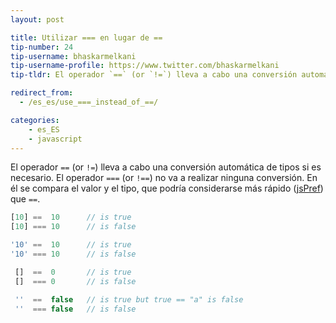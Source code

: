 ```yaml
---
layout: post

title: Utilizar === en lugar de ==
tip-number: 24
tip-username: bhaskarmelkani
tip-username-profile: https://www.twitter.com/bhaskarmelkani
tip-tldr: El operador `==` (or `!=`) lleva a cabo una conversión automática de tipos si es necesario. El operador `===` (or `!==`) no va a realizar ninguna conversión. En él se compara el valor y el tipo, que podría considerarse más rápido ([jsPref](http://jsperf.com/strictcompare)) que `==`.

redirect_from:
  - /es_es/use_===_instead_of_==/

categories:
    - es_ES
    - javascript
---
```


El operador `==` (or `!=`) lleva a cabo una conversión automática de tipos si es necesario. El operador `===` (or `!==`) no va a realizar ninguna conversión. En él se compara el valor y el tipo, que podría considerarse más rápido ([jsPref](http://jsperf.com/strictcompare)) que `==`.

```js
[10] ==  10      // is true
[10] === 10      // is false

'10' ==  10      // is true
'10' === 10      // is false

 []  ==  0       // is true
 []  === 0       // is false

 ''  ==  false   // is true but true == "a" is false
 ''  === false   // is false 

```
